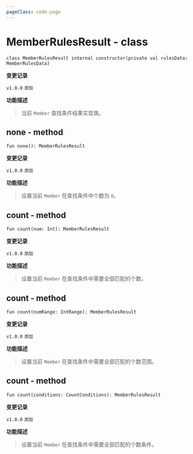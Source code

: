 ```yaml
---
pageClass: code-page
---
```


# MemberRulesResult <span class="symbol">- class</span>

```kotlin:no-line-numbers
class MemberRulesResult internal constructor(private val rulesData: MemberRulesData)
```

**变更记录**

`v1.0.0` `添加`

**功能描述**

> 当前 `Member` 查找条件结果实现类。

## none <span class="symbol">- method</span>

```kotlin:no-line-numbers
fun none(): MemberRulesResult
```

**变更记录**

`v1.0.0` `添加`

**功能描述**

> 设置当前 `Member` 在查找条件中个数为 `0`。

## count <span class="symbol">- method</span>

```kotlin:no-line-numbers
fun count(num: Int): MemberRulesResult
```

**变更记录**

`v1.0.0` `添加`

**功能描述**

> 设置当前 `Member` 在查找条件中需要全部匹配的个数。

## count <span class="symbol">- method</span>

```kotlin:no-line-numbers
fun count(numRange: IntRange): MemberRulesResult
```

**变更记录**

`v1.0.0` `添加`

**功能描述**

> 设置当前 `Member` 在查找条件中需要全部匹配的个数范围。

## count <span class="symbol">- method</span>

```kotlin:no-line-numbers
fun count(conditions: CountConditions): MemberRulesResult
```

**变更记录**

`v1.0.0` `添加`

**功能描述**

> 设置当前 `Member` 在查找条件中需要全部匹配的个数条件。